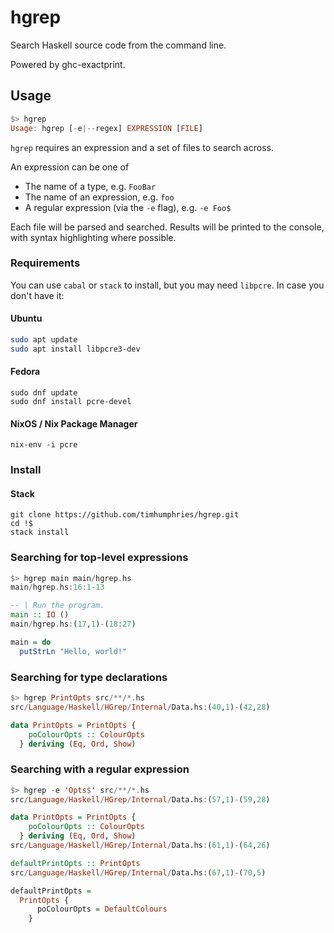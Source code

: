 # hgrep

Search Haskell source code from the command line.

Powered by ghc-exactprint.

## Usage

```haskell
$> hgrep
Usage: hgrep [-e|--regex] EXPRESSION [FILE]
```

`hgrep` requires an expression and a set of files to search across.

An expression can be one of
- The name of a type, e.g. `FooBar`
- The name of an expression, e.g. `foo`
- A regular expression (via the `-e` flag), e.g. `-e Foo$`

Each file will be parsed and searched. Results will be printed to the
console, with syntax highlighting where possible.

### Requirements

You can use `cabal` or `stack` to install, but you may need `libpcre`. In case you don't have it:

#### Ubuntu

```bash
sudo apt update
sudo apt install libpcre3-dev
```

#### Fedora

```
sudo dnf update
sudo dnf install pcre-devel
```

#### NixOS / Nix Package Manager

```
nix-env -i pcre
```

### Install

#### Stack

```
git clone https://github.com/timhumphries/hgrep.git
cd !$
stack install
```


### Searching for top-level expressions

```haskell
$> hgrep main main/hgrep.hs
main/hgrep.hs:16:1-13

-- | Run the program.
main :: IO ()
main/hgrep.hs:(17,1)-(18:27)

main = do
  putStrLn "Hello, world!"
```

### Searching for type declarations

```haskell
$> hgrep PrintOpts src/**/*.hs
src/Language/Haskell/HGrep/Internal/Data.hs:(40,1)-(42,28)

data PrintOpts = PrintOpts {
    poColourOpts :: ColourOpts
  } deriving (Eq, Ord, Show)
```

### Searching with a regular expression

```haskell
$> hgrep -e 'Opts$' src/**/*.hs
src/Language/Haskell/HGrep/Internal/Data.hs:(57,1)-(59,28)

data PrintOpts = PrintOpts {
    poColourOpts :: ColourOpts
  } deriving (Eq, Ord, Show)
src/Language/Haskell/HGrep/Internal/Data.hs:(61,1)-(64,26)

defaultPrintOpts :: PrintOpts
src/Language/Haskell/HGrep/Internal/Data.hs:(67,1)-(70,5)

defaultPrintOpts =
  PrintOpts {
      poColourOpts = DefaultColours
    }
```
